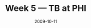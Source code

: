 ---
layout: game
title: Week 5 — TB at PHI
season: 2009
game_id: 2009_05_TB_PHI
week: 5
date: 2009-10-11
home_team: PHI
away_team: TB
final_home: 
final_away: 
pbp_url: /assets/data/pbp/2009/2009_05_TB_PHI.csv.gz
---